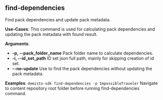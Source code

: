 ## find-dependencies
Find pack dependencies and update pack metadata.

**Use-Cases**:
This command is used for calculating pack dependencies and updating the pack metadata with found result.

**Arguments**:
* **-p, --pack_folder_name** Pack folder name to calculate dependencies.
* **-i, --id_set_path** ID set json full path, mainly for skipping creation of id set.
* **--no-update** Use to find the pack dependencies without updating the pack metadata.

**Examples**:
`demisto-sdk find-dependencies -p ImpossibleTraveler`
Navigate to content repository root folder before running find-dependencies command.
